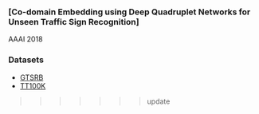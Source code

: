 ### [Co-domain Embedding using Deep Quadruplet Networks for Unseen Traffic Sign Recognition]

AAAI 2018

### Datasets
+ [GTSRB](http://benchmark.ini.rub.de/?section=gtsrb&subsection=dataset)
+ [TT100K](http://cg.cs.tsinghua.edu.cn/traffic-sign/)
>>>>>>> update
